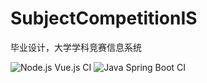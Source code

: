 # SubjectCompetitionIS
毕业设计，大学学科竞赛信息系统

![Node.js Vue.js CI](https://github.com/gsdukbh/SubjectCompetitionIS/workflows/Node.js%20Vue.js%20CI/badge.svg)
![Java Spring Boot CI](https://github.com/gsdukbh/SubjectCompetitionIS/workflows/Java%20Spring%20Boot%20CI/badge.svg)
